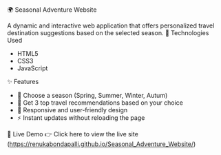 🌍 Seasonal Adventure Website

A dynamic and interactive web application that offers personalized travel destination suggestions based on the selected season.
📁 Technologies Used
- HTML5
- CSS3
- JavaScript

✨ Features
- 🔄 Choose a season (Spring, Summer, Winter, Autum)
- 🧭 Get 3 top travel recommendations based on your choice
- 🎨 Responsive and user-friendly design
- ⚡ Instant updates without reloading the page

🚀 Live Demo
👉 Click here to view the live site (https://renukabondapalli.github.io/Seasonal_Adventure_Website/)
